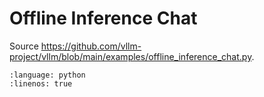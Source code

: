 # Offline Inference Chat

Source <https://github.com/vllm-project/vllm/blob/main/examples/offline_inference_chat.py>.

```{literalinclude} ../../../../examples/offline_inference_chat.py
:language: python
:linenos: true
```
